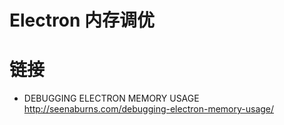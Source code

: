 # Electron 内存调优

# 链接

- DEBUGGING ELECTRON MEMORY USAGE http://seenaburns.com/debugging-electron-memory-usage/
